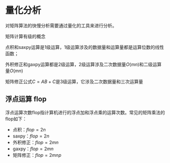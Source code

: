 # 量化分析

对矩阵算法的快慢分析需要通过量化的工具来进行分析。

矩阵计算有级的概念

点积和saxpy运算是1级运算，1级运算涉及的数据量和运算量都是运算位数的线性函数；

外积修正和gaxpy运算都是2级运算，2级运算涉及二次数据量$`O(mn)`$和二级运算量$`O(mn)`$

矩阵修正公式$`C = AB + C`$是3级运算，它涉及二次数据量和三次运算量

## 浮点运算 flop

浮点运算次数flop指计算机进行的浮点加和浮点乘的运算次数。常见的矩阵乘法的flop如下：

- 点积：$`flop = 2n`$
- saxpy：$`flop = 2n`$
- 外积修正：$`flop = 2mn`$
- gaxpy：$`flop = 2mn`$
- 矩阵修正：$`flop = 2mnp`$
